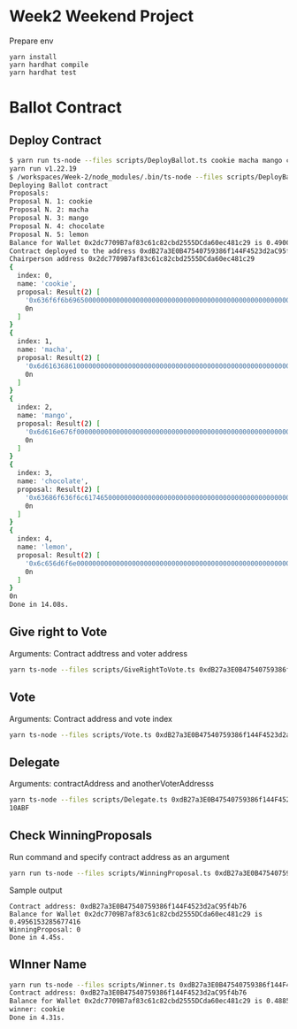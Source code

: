 # Week2 Weekend Project

Prepare env 

```shell
yarn install 
yarn hardhat compile
yarn hardhat test
```


# Ballot Contract

## Deploy Contract

```sh
$ yarn run ts-node --files scripts/DeployBallot.ts cookie macha mango chocolate lemon
yarn run v1.22.19
$ /workspaces/Week-2/node_modules/.bin/ts-node --files scripts/DeployBallot.ts cookie macha mango chocolate lemon
Deploying Ballot contract
Proposals: 
Proposal N. 1: cookie
Proposal N. 2: macha
Proposal N. 3: mango
Proposal N. 4: chocolate
Proposal N. 5: lemon
Balance for Wallet 0x2dc7709B7af83c61c82cbd2555DCda60ec481c29 is 0.4900408601476388
Contract deployed to the address 0xdB27a3E0B47540759386f144F4523d2aC95f4b76
Chairperson address 0x2dc7709B7af83c61c82cbd2555DCda60ec481c29
{
  index: 0,
  name: 'cookie',
  proposal: Result(2) [
    '0x636f6f6b69650000000000000000000000000000000000000000000000000000',
    0n
  ]
}
{
  index: 1,
  name: 'macha',
  proposal: Result(2) [
    '0x6d61636861000000000000000000000000000000000000000000000000000000',
    0n
  ]
}
{
  index: 2,
  name: 'mango',
  proposal: Result(2) [
    '0x6d616e676f000000000000000000000000000000000000000000000000000000',
    0n
  ]
}
{
  index: 3,
  name: 'chocolate',
  proposal: Result(2) [
    '0x63686f636f6c6174650000000000000000000000000000000000000000000000',
    0n
  ]
}
{
  index: 4,
  name: 'lemon',
  proposal: Result(2) [
    '0x6c656d6f6e000000000000000000000000000000000000000000000000000000',
    0n
  ]
}
0n
Done in 14.08s.
```

## Give right to Vote

Arguments: Contract addtress and voter address

```sh
yarn ts-node --files scripts/GiveRightToVote.ts 0xdB27a3E0B47540759386f144F4523d2aC95f4b76 {voterAddress}
```

## Vote

Arguments: Contract address and vote index

```sh
yarn ts-node --files scripts/Vote.ts 0xdB27a3E0B47540759386f144F4523d2aC95f4b76 {voteIndex}
```

## Delegate
Arguments: contractAddress and anotherVoterAddresss

```sh
yarn ts-node --files scripts/Delegate.ts 0xdB27a3E0B47540759386f144F4523d2aC95f4b76 {voterAddress}
10ABF
```

## Check WinningProposals

Run command and specify contract address as an argument

```sh 
yarn run ts-node --files scripts/WinningProposal.ts 0xdB27a3E0B47540759386f144F4523d2aC95f4b76
```
Sample output

```
Contract address: 0xdB27a3E0B47540759386f144F4523d2aC95f4b76
Balance for Wallet 0x2dc7709B7af83c61c82cbd2555DCda60ec481c29 is 0.4956153285677416
WinningProposal: 0
Done in 4.45s.
```


## WInner Name

```sh
yarn run ts-node --files scripts/Winner.ts 0xdB27a3E0B47540759386f144F4523d2aC95f4b76 
Contract address: 0xdB27a3E0B47540759386f144F4523d2aC95f4b76
Balance for Wallet 0x2dc7709B7af83c61c82cbd2555DCda60ec481c29 is 0.48851418705860866
winner: cookie
Done in 4.31s.
```